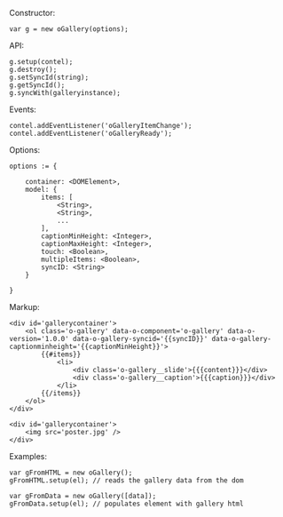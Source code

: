 Constructor:

	var g = new oGallery(options);


API:

	g.setup(contel);
	g.destroy();
	g.setSyncId(string);
	g.getSyncId();
	g.syncWith(galleryinstance);


Events:

	contel.addEventListener('oGalleryItemChange');
	contel.addEventListener('oGalleryReady');


Options:

	options := {
		
		container: <DOMElement>,
		model: {
			items: [
				<String>,
				<String>,
				...
			],
			captionMinHeight: <Integer>,
			captionMaxHeight: <Integer>,
			touch: <Boolean>,
			multipleItems: <Boolean>,
			syncID: <String>
		}

	}


Markup:

	<div id='gallerycontainer'>
		<ol class='o-gallery' data-o-component='o-gallery' data-o-version='1.0.0' data-o-gallery-syncid='{{syncID}}' data-o-gallery-captionminheight='{{captionMinHeight}}'>
		    {{#items}}
			    <li>
			    	<div class='o-gallery__slide'>{{{content}}}</div>
			    	<div class='o-gallery__caption'>{{{caption}}}</div>
				</li>
		    {{/items}}
		</ol>
	</div>

	<div id='gallerycontainer'>
		<img src='poster.jpg' />
	</div>



Examples:

	var gFromHTML = new oGallery();
	gFromHTML.setup(el); // reads the gallery data from the dom

	var gFromData = new oGallery([data]);
	gFromData.setup(el); // populates element with gallery html